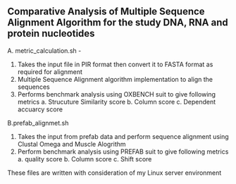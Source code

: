 ## Comparative Analysis of Multiple Sequence Alignment Algorithm for the study DNA, RNA and protein nucleotides

A. metric_calculation.sh  -
1. Takes the input file in PIR format then convert it to FASTA format as required for alignment
2. Multiple Sequence Alignment algorithm implementation to align the sequences
3. Performs benchmark analysis using OXBENCH suit to give following metrics
	a. Strucuture Similarity score
	b. Column score
	c. Dependent accuarcy score

B.prefab_alignmet.sh
1. Takes the input from prefab data and perform sequence alignment using Clustal Omega and Muscle Alogrithm
2. Perform benchmark  analysis using PREFAB suit to give following metrics
	a. quality score
	b. Column score
	c. Shift score

These files are written with consideration of my Linux server environment


